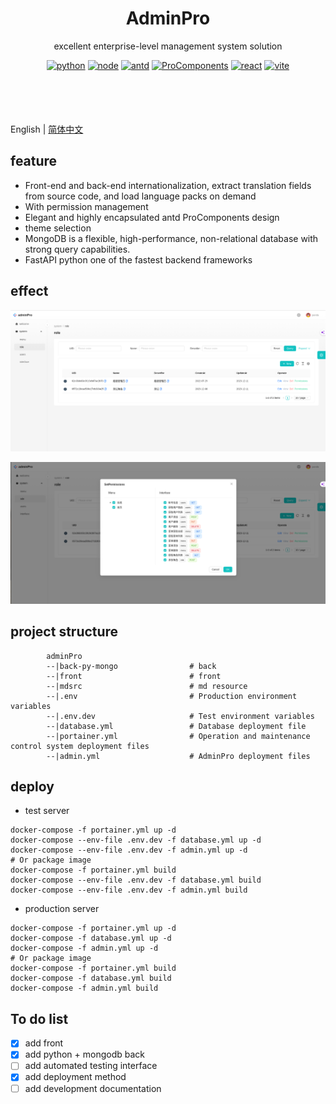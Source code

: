 <div align="center"><h1>AdminPro</h1></div>

<div align="center">excellent enterprise-level management system solution</div>
<div align="center" style="
    display: flex;
    right: 100px;
    justify-content: center;
    width: 100%;
    height: 100px;
">

[![python](https://img.shields.io/badge/python-3.10.x-blue.svg?style=flat-square)]()
[![node](https://img.shields.io/badge/node-18.x-blue.svg?style=flat-square)]()
[![antd](https://img.shields.io/badge/antd-5.x-brightgreen.svg?style=flat-square)](https://ant.design/index-cn)
[![ProComponents](https://img.shields.io/badge/ProComponents-2.6.x-brightgreen.svg?style=flat-square)]()
[![react](https://img.shields.io/badge/react-10.x-orange.svg?style=flat-square)]()
[![vite](https://img.shields.io/badge/vite-4.4.x-orange.svg?style=flat-square)]()
</div>

English | [简体中文](./README-zh-CN.md)

## feature

- Front-end and back-end internationalization, extract translation fields from source code, and load language packs on demand
- With permission management
- Elegant and highly encapsulated antd ProComponents design
- theme selection
- MongoDB is a flexible, high-performance, non-relational database with strong query capabilities.
- FastAPI python one of the fastest backend frameworks

## effect

![image](./mdsrc/role.png)

![image](./mdsrc/permissions.png)

## project structure

```
        adminPro
        --|back-py-mongo                # back
        --|front                        # front
        --|mdsrc                        # md resource
        --|.env                         # Production environment variables
        --|.env.dev                     # Test environment variables
        --|database.yml                 # Database deployment file
        --|portainer.yml                # Operation and maintenance control system deployment files
        --|admin.yml                    # AdminPro deployment files
```
## deploy
- test server
```shell
docker-compose -f portainer.yml up -d
docker-compose --env-file .env.dev -f database.yml up -d
docker-compose --env-file .env.dev -f admin.yml up -d
# Or package image
docker-compose -f portainer.yml build
docker-compose --env-file .env.dev -f database.yml build
docker-compose --env-file .env.dev -f admin.yml build
```
- production server
```shell
docker-compose -f portainer.yml up -d
docker-compose -f database.yml up -d
docker-compose -f admin.yml up -d
# Or package image
docker-compose -f portainer.yml build
docker-compose -f database.yml build
docker-compose -f admin.yml build
```
## To do list


- [X] add front
- [X] add python + mongodb back
- [ ] add automated testing interface
- [X] add deployment method
- [ ] add development documentation